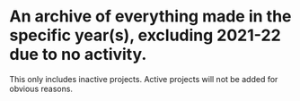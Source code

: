 # An archive of everything made in the specific year(s), excluding 2021-22 due to no activity.
This only includes inactive projects. Active projects will not be added for obvious reasons.
